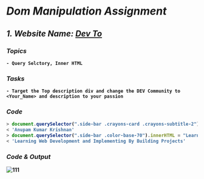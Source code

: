 # _Dom Manipulation Assignment_


## _1. Website Name: [Dev To](https://dev.to/)_
<b>

### _Topics_

    - Query Selctory, Inner HTML

### _Tasks_

    - Target the Top description div and change the DEV Community to <Your_Name> and description to your passion

### _Code_

```javascript
> document.querySelector(".side-bar .crayons-card .crayons-subtitle-2").innerHTML = "Anupam Kumar Krishnan";
< 'Anupam Kumar Krishnan'
> document.querySelector(".side-bar .color-base-70").innerHTML = "Learning Web Development and Implementing By Building Projects";
< 'Learning Web Development and Implementing By Building Projects'
```

### _Code & Output_
![111](https://user-images.githubusercontent.com/91872149/190964708-d724e812-1884-4933-a2e8-469bed3ae14c.png)



</b>
